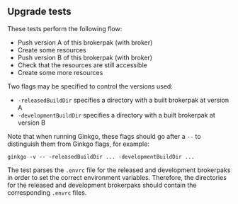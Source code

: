 ## Upgrade tests

These tests perform the following flow:
- Push version A of this brokerpak (with broker)
- Create some resources
- Push version B of this brokerpak (with broker)
- Check that the resources are still accessible
- Create some more resources

Two flags may be specified to control the versions used:
- `-releasedBuildDir` specifies a directory with a built brokerpak at version A
- `-developmentBuildDir` specifies a directory with a built brokerpak at version B

Note that when running Ginkgo, these flags should go after a `--` to distinguish
them from Ginkgo flags, for example:
```
ginkgo -v -- -releasedBuildDir ... -developmentBuildDir ...
```

The test parses the `.envrc` file for the released and development brokerpaks in order to
set the correct environment variables. Therefore, the directories for the released and
development brokerpaks should contain the corresponding `.envrc` files.